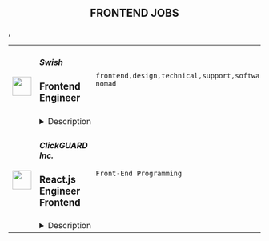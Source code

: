 <div align="center"><h2>FRONTEND JOBS</h2></div><table><tr>
                <td width="100" height="100" rowspan="2">
                    <img src="https://remoteok.com/assets/img/jobs/b98c6a83030e2f819b5e1b48fb6070de1669879068.png" width="38px" height="auto">
                </td>
                <td width="300">
                    <h5>Swish</h5>
                    <h3>Frontend Engineer</h3>
                </td>
                <td width="300">
                    <code>frontend,design,technical,support,software,web,css,lead,content,analytics,engineer,engineering,backend,digital nomad</code>
                </td>
                <td width="200">
                <text>3 days ago</text>
                </td>
                <td width="100" rowspan="2">
                <a href="https://remoteOK.com/remote-jobs/remote-frontend-engineer-swish-157368" align="right" target="_blank">Apply</a>
                </td>
            </tr>
            <tr>
                <td colspan="3">
                <details><summary>Description</summary>
                <div><span style="font-size:12pt;">The Engineering team at Swish is looking for talented Frontend Engineers to create fast, responsive user interfaces with a focus on the best possible user experiences. You will work closely with a talented team of designers, engineers, and product managers who design, implement and ship mission-critical features. You have prior experience developing high quality web experiences and are excited about doing that at a company that is transforming the way enterprises run their businesses with a tech-focused, mobile-first mindset. You want to have productive technical discussions with a bias towards analytics and user feedback and contribute to the continuous improvement of our web experiences.</span></div><div><br></div><div><span style="font-size:12pt;">We are looking for individuals who are passionate about the latest technologies and can lead the design and development of scalable applications. A successful candidate will bring deep analytical ability, software engineering expertise, and the ability to deliver results within a fast-moving, agile environment.</span></div><div><br></div><div><b style="font-size:18px;">Our Stack</b></div><div><br></div><div>â¢ <span style="font-size:12pt;">Frontend: React, Redux, ES6, ESLint, CSS Modules, Sass, Babel, Webpack, Flow, Jest</span>
</div><div>â¢ <span style="font-size:12pt;">Backend: Node</span>
</div><div>â¢ <span style="font-size:12pt;">Framework: Express, Next, Meteor</span>
</div><div>â¢ <span style="font-size:12pt;">Datastore: MongoDB, Redis</span>
</div><div>â¢ <span style="font-size:12pt;">Container: Docker</span>
</div><div>â¢ <span style="font-size:12pt;">Hosting: AWS, Heroku</span>
</div><div><br></div><div><b style="font-size:18px;">A Typical Week </b></div><div><br></div><div>â¢ <span style="font-size:12pt;">You'll brainstorm with product managers and designers to conceptualize new features.</span>
</div><div>â¢ <span style="font-size:12pt;">You'll collaborate with backend engineers to build new features for a client.</span>
</div><div>â¢ <span style="font-size:12pt;">You'll learn about new technologies and discuss potential solutions to problems.</span>
</div><div>â¢ <span style="font-size:12pt;">You'll help our skilled support team triage bugs and troubleshoot production issues.</span>
</div><div>â¢ <span style="font-size:12pt;">You'll mentor other engineers and deeply review code.</span>
</div><div><br></div><div><b style="font-size:18px;">Requirements</b></div><div><br></div><div><span style="font-size:12pt;">You'll be tasked with developing web applications and applying them at scale to our projects. We look for the following attributes in candidates:</span></div><div><br></div><div><span style="font-size:12pt;">â¢ Strong communication skills.</span></div><div><span style="font-size:12pt;">â¢ Work across disciplines with team members from frontend, backend, design, and product.</span></div><div>â¢ <span style="font-size:12pt;">Actively participate in product decisions and improve our development workflow.</span>
</div><div>â¢ <span style="font-size:12pt;">3+ years of relevant work experience building production web applications, ideally using our stack.</span>
</div><div>â¢ <span style="font-size:12pt;">Experience with measuring and improving site performance by reducing time to first paint, content fully loaded, and package size.</span>
</div><div>â¢ <span style="font-size:12pt;">Experience with unit and integration testing, continuous integration and deployment workflows.</span>
</div><div>â¢ <span style="font-size:12pt;">Experience with integrating popular frontend libraries and packages.</span>
</div><div><br></div><div><span style="font-size:12pt;">In all cases, you should be motivated by a desire to solve the most important problems and obtain unprecedented results and eager to push your methods to their maximal performance.</span></div><div><br></div><div><b style="font-size:18px;">Bonus Points</b></div><div><br></div><div>â¢ <span style="font-size:12pt;">Degree in STEM field, especially software engineering or computer science related.</span>
</div><div>â¢ <span style="font-size:12pt;">Interested in emerging technology such as machine learning and blockchain.</span>
</div><div>â¢ <span style="font-size:12pt;">Track record of improving site performance that uses legacy infrastructure.</span>
</div><div>â¢ <span style="font-size:12pt;">Experience in small startÂ­up environments helping large enterprises.</span>
</div><div>â¢ <span style="font-size:12pt;">Experience working with a team, especially a distributed team.</span>
</div><div><br></div><div><b style="font-size:18px;">About Swish</b></div><div><br></div><div>
<span style="font-size:12pt;">Launched in February 2013, </span><a href="http://www.swishlabs.com/" class="postings-link" rel="noopener noreferrer nofollow"><b style="font-size:12pt;">Swish</b></a><span style="font-size:12pt;"> is a fast-growing business with an innovative working culture and teams spanned across the world with teams in Toronto, San Francisco, Berlin, Auckland, Bruxelles, Medellin, and more. </span>
</div><div><br></div><div><span style="font-size:12pt;">We create products for successful business using cutting-edge technologies: Blockchain, Machine Learning, and Apps Dev. Working with Swish puts you in contact with prestigious brands, wherever your base is. We are a 100% remote-work company because we believe it is everyoneâs choice to live and work the way they prefer.</span></div><div><br></div><div><span style="font-size:12pt;">Work is organized in sprints  - 2 weeks periods to which, as a member of our talent community, you choose to commit. You always have the choice to accept or decline a sprint, or take-on multiple sprints simultaneously. </span></div><div><br></div><div><span style="font-size:12pt;">We let members choose what suits them best depending on their current situation: family, travel, studies, finance. We know life is not linear and we respect the humans behind the screens. </span></div><div><br></div><div>
<span style="font-size:12pt;">Our work ethic relies on six core values: Transparency, Directness, Meritocracy, Autonomy, Responsibility, </span><span style="font-size:16px;">Continuous</span><span style="font-size:12pt;"> Learning.</span>
</div><div><br></div><div><span style="font-size:12pt;">Ensuring a diverse and inclusive workplace where we learn from each other is core to our values. We welcome people of different backgrounds, experiences, abilities, and perspectives. We are an equal opportunity employer and a fun place to work. </span></div><div><br></div><div><span style="font-size:12pt;">Join the future of work today.</span></div><div><br></div><br/><br/>Please mention the word **RESOLUTE** and tag RMy4yMzYuMTgwLjEwMQ== when applying to show you read the job post completely (#RMy4yMzYuMTgwLjEwMQ==). This is a beta feature to avoid spam applicants. Companies can search these words to find applicants that read this and see they're human.
                </details>
                </td>
            </tr>,<tr>
                <td width="100" height="100" rowspan="2">
                    <img src="https://wwr-pro.s3.amazonaws.com/logos/0074/4123/logo.gif" width="38px" height="auto">
                </td>
                <td width="300">
                    <h5>ClickGUARD Inc.</h5>
                    <h3> React.js Engineer Frontend</h3>
                </td>
                <td width="300">
                    <code>Front-End Programming</code>
                </td>
                <td width="200">
                <text>4 days ago</text>
                </td>
                <td width="100" rowspan="2">
                <a href="https://weworkremotely.com/remote-jobs/clickguard-inc-react-js-engineer-frontend" align="right" target="_blank">Apply</a>
                </td>
            </tr>
            <tr>
                <td colspan="3">
                <details><summary>Description</summary>
                <img src="https://we-work-remotely.imgix.net/logos/0074/4123/logo.gif?ixlib=rails-4.0.0&w=50&h=50&dpr=2&fit=fill&auto=compress" />

<p>
  <strong>Headquarters:</strong> America
    <br /><strong>URL:</strong> <a href="https://www.clickguard.com/">https://www.clickguard.com/</a>
</p>

<div><strong>About the role</strong></div><ul>
<li>Participating in front-end development for our SaaS product</li>
<li>Implementing new user-facing features using React.js</li>
<li>Building reusable components and front-end libraries</li>
<li>Optimizing components for maximum performance across a variety of browsers and web-capable devices</li>
<li>Translating user stories, specs, and wireframes into high-quality code that delivers value to the end-user</li>
<li>Reporting to the Head of Product and Technical Team Lead</li>
</ul><div>
<br><strong>What qualifies you for this role?</strong>
</div><ul>
<li>You've demonstrated proven experience as a frontend developer using React.js</li>
<li>You have excellent JavaScript knowledge in front end libraries and React.js ecosystem</li>
<li>You have deep experience with UI libraries and design system</li>
<li>You are familiar with code versioning tools like git</li>
<li>You have extensive SaaS App dashboard product development experience</li>
<li>You have versatility in the JavaScript ecosystem and programming languages in general</li>
<li>Clear background in building Software as a Service, ad tech, and/or cybersecurity tech</li>
<li>You have experience with Test-Driven Development</li>
<li>Are experienced with working remotely</li>
</ul><div>
<br><br><strong>Who You’ll Work with</strong>
</div><div>You'll be working with our CTO <a href="https://www.linkedin.com/in/ralphperrier/">Dusan Llilic</a> along with the rest of the engineering team.<br><br>
</div><div><strong>What's in it for you?</strong></div><ul>
<li>Competitive salary + performance bonuses</li>
<li>Work that fits your personality and lifestyle</li>
<li>Your hours are flexible, and so is your vacation</li>
<li>Any equipment/software/tech that you need to do your job</li>
<li>You can work from anywhere in the world - We work remotely!</li>
<li>Join and help shape the future of PPC advertising</li>
<li>Once a year all expenses paid company get-togethers</li>
</ul><div>
<br><strong>How to apply</strong>
</div><div>If all of the above got you interested and you believe you would be a good fit for the role - we invite you to submit a formal application by following the steps to ‘APPLY’ via this site.</div><div>All qualified applicants will receive consideration for employment without regard to sex, gender identity, sexual orientation, race, color, religion, national origin, disability, protected veteran status, age, or any other characteristic.<br><br>
</div><div><strong>Please note that we are not accepting recruitment agency assistance at this time.</strong></div>

<p><strong>To apply:</strong> <a href="https://weworkremotely.com/remote-jobs/clickguard-inc-react-js-engineer-frontend">https://weworkremotely.com/remote-jobs/clickguard-inc-react-js-engineer-frontend</a></p>

                </details>
                </td>
            </tr>,<tr>
                <td width="100" height="100" rowspan="2">
                    <img src="https://weworkremotely.com/assets/IsotypeV2-1ebe3dd57673f3e8d02b7490bc0faaef55d6a95d3a4aaf17298bd3ed503ae7fe.svg" width="38px" height="auto">
                </td>
                <td width="300">
                    <h5>Clevertech</h5>
                    <h3> Fast Tracked Application - Frontend Javascript Engineer </h3>
                </td>
                <td width="300">
                    <code>Front-End Programming</code>
                </td>
                <td width="200">
                <text>5 days ago</text>
                </td>
                <td width="100" rowspan="2">
                <a href="https://weworkremotely.com/remote-jobs/clevertech-fast-tracked-application-frontend-javascript-engineer" align="right" target="_blank">Apply</a>
                </td>
            </tr>
            <tr>
                <td colspan="3">
                <details><summary>Description</summary>
                

<p>
  <strong>Headquarters:</strong> New York, NY
    <br /><strong>URL:</strong> <a href="https://clevertech.biz">https://clevertech.biz</a>
</p>

<div>
<strong>** Fast-Tracked Application  - Get a Decision in 3 Days ** </strong><br><br>Experience Remote done Right. Over 20 years of remote experience, all 500+ staff are 100% remote and we still grow vibrant relationships, provide exceptional opportunities for career growth while working with stellar clients on ambitious projects<br><br>
</div><div><strong>What we're working on:</strong></div><div>
<br>Enterprise companies turn to us to help them launch innovative digital products that interact with hundreds of millions of customers, transactions and data points. The problems we solve every day are real and require creativity, grit and determination. We are building a culture that challenges norms while fostering experimentation and personal growth. In order to grasp the scale of problems we face, ideally, you have some exposure to Logistics, FinTech, Transportation, Insurance, Media or other complex multifactor industries<br><br>
</div><div><strong><br>Requirements</strong></div><ul>
<li>7+ years of professional experience (A technical assessment will be required)</li>
<li>Senior-level experience with Javascript, React, Redux, Websockets, Async/Await</li>
<li>Ability to create clean, modern, testable, well-documented code</li>
<li>English fluency, verbal and written</li>
<li>Professional, empathic, team player</li>
<li>Problem solver, proactive, go getter</li>
</ul><div><strong>Straight from the Devs</strong></div><div>
<br>Watch short snippets of actual developers (Real, not scripted) share why they joined <a href="https://cleverte.ch/3"><strong>YouTube Playlist<br></strong></a><br>
</div><div><strong>Why Clevertech is an amazing place to work at</strong></div><div>
<br>At Clevertech, you can expect that you will:<br><br>
</div><ul>
<li>Be 100% dedicated to one project at a time so that you can hone your skills, innovate and grow</li>
<li>Be a part of a team of talented and friendly senior-level developers</li>
<li>Work on projects that allow you to use cutting edge tech. We believe in constantly evolving your mastery</li>
</ul><div>
<br>The result? We produce meaningful work and we are truly proud and excited to be creating waves in an industry under transformation.<br><br>
</div>

<p><strong>To apply:</strong> <a href="https://weworkremotely.com/remote-jobs/clevertech-fast-tracked-application-frontend-javascript-engineer">https://weworkremotely.com/remote-jobs/clevertech-fast-tracked-application-frontend-javascript-engineer</a></p>

                </details>
                </td>
            </tr>,<tr>
                <td width="100" height="100" rowspan="2">
                    <img src="https://wwr-pro.s3.amazonaws.com/logos/0066/9305/logo.gif" width="38px" height="auto">
                </td>
                <td width="300">
                    <h5>OCR Labs</h5>
                    <h3> Front End Engineer - Full Time</h3>
                </td>
                <td width="300">
                    <code>Front-End Programming</code>
                </td>
                <td width="200">
                <text>68 days ago</text>
                </td>
                <td width="100" rowspan="2">
                <a href="https://weworkremotely.com/remote-jobs/ocr-labs-front-end-engineer-full-time-1" align="right" target="_blank">Apply</a>
                </td>
            </tr>
            <tr>
                <td colspan="3">
                <details><summary>Description</summary>
                <img src="https://we-work-remotely.imgix.net/logos/0066/9305/logo.gif?ixlib=rails-4.0.0&w=50&h=50&dpr=2&fit=fill&auto=compress" />

<p>
  <strong>Headquarters:</strong> London / Sydney / San Francisco
    <br /><strong>URL:</strong> <a href="https://ocrlabs.com">https://ocrlabs.com</a>
</p>

<div> </div><div>
<strong>Full time – Remote - London / UK Timezone<br></strong><br>
</div><div>
<br>Join a new team of passionate engineers and build a world-class platform to fight identity fraud at a global scale.  The technology is awesome, interesting and solves real world problems.</div><div> </div><div><br></div><div>
<strong>The Position<br></strong><br>
</div><div>We are looking to add engineers to our team with strong front-end programming experience. You should be well-versed in component-driven development with a working knowledge of HTML, JavaScript, and CSS.  The role would include:</div><div>
<br>·        Building new product features for both our customers and our product teams</div><div>
<br>·        Work closely with product managers, designers and backend engineers in order to create innovative and usable solutions</div><div>
<br>·        Helping shape the technical direction - your choices will become the building blocks of our infrastructure<br><br>
</div><div>
<br><br>
</div><div>
<strong>Needed qualifications<br></strong><br>
</div><div>
<br>Whilst technical competence is critical, we place great emphasis on passion, communication, and collaboration across the business. <br><br>
</div><div>
<br>·        You have minimum 3 years of commercial front-end development experience with React, typescript and NodeJS.</div><div>
<br>·        Minimum 3 years working with complex web applications.<br><br>
</div><div>·        Proficient in JavaScript ES6, CSS3 and HTML5.</div><div>
<br>·        Exposure to writing unit, integration and E2E tests</div><div>
<br>·        Optimising code to effectively run across multiple devices and browsers</div><div>
<br>·        Strong written and verbal skills</div><div>
<br>·        You have an In-depth understanding of Javascript, the DOM, and relevant concepts</div><div>
<br>·        Have a keen eye for UI details</div><div>
<br>·        Understanding of progressive web apps</div><div>
<br>·        Experience with webpack, docker, Git and CI/CD</div><div>
<br>·        Experience in mobile and responsive development<br><br>
</div><div>
<br> </div><div><br></div><div>
<strong>Nice to haves…<br></strong><br>
</div><div>
<br>·        Working on a SaaS product (B2B)<br><br>
</div><div>
<br>·        Typescript<br><br>
</div><div>
<br>·        Experience with RUST<br><br>
</div><div>
<br>·        Experience working in a Fintech company<br><br>
</div><div>
<br>·        AWS Lambda / Microservices architecture<br><br>
</div><div>
<br>·        Any AWS technologies<br><br>
</div><div> <br><br>
</div><div><strong>About us </strong></div><div>OCR Labs is an identity verification software company that has developed world leading digital identity verification technology. Our technology eliminates identity fraud and makes sure people are who they say they are.</div><div> </div><div>We’ve built everything from the ground up and have a broad range of top customers across banking, telecommunications, government and more. We are growing very fast and scaling internationally.</div><div> </div><div>The successful candidate can be based remotely but will report to the Product Owner in Sydney. The position is fulltime and remuneration is competitive, based on experience. You’ll need to have good written and spoken English. </div><div> </div><div>
<br><br>
</div><h1>Instructions on how to apply </h1><div>Send an email through to devjobs@ocrlabs.com with “I love developing” in the subject. Write a few lines about you and attach your resume.</div><div>
<br> Add any link you think will help us assess your soft and hard skills. If you peak our interest, we’ll set up an interview and go from there.</div><div>
<br> <br><br>
</div><div>
<br> <br><br>
</div>

<p><strong>To apply:</strong> <a href="https://weworkremotely.com/remote-jobs/ocr-labs-front-end-engineer-full-time-1">https://weworkremotely.com/remote-jobs/ocr-labs-front-end-engineer-full-time-1</a></p>

                </details>
                </td>
            </tr>,<tr>
                <td width="100" height="100" rowspan="2">
                    <img src="https://weworkremotely.com/assets/IsotypeV2-1ebe3dd57673f3e8d02b7490bc0faaef55d6a95d3a4aaf17298bd3ed503ae7fe.svg" width="38px" height="auto">
                </td>
                <td width="300">
                    <h5>AgencyAnalytics</h5>
                    <h3> Senior Frontend Engineer</h3>
                </td>
                <td width="300">
                    <code>Front-End Programming</code>
                </td>
                <td width="200">
                <text>333 days ago</text>
                </td>
                <td width="100" rowspan="2">
                <a href="https://weworkremotely.com/remote-jobs/agencyanalytics-senior-frontend-engineer" align="right" target="_blank">Apply</a>
                </td>
            </tr>
            <tr>
                <td colspan="3">
                <details><summary>Description</summary>
                

<p>
  <strong>Headquarters:</strong> Toronto, Canada
    <br /><strong>URL:</strong> <a href="https://agencyanalytics.com">https://agencyanalytics.com</a>
</p>

<div>We’re seeking a Senior Frontend Engineer to work in one of our product-driven teams, focused on building features that help our customers grow their business.<br><br>We work efficiently and iteratively to ensure our products are modern, easy to use and ultimately make our users happy. More importantly, we're looking for people to build a team of collaborative, supportive and high-skilled engineers that take our user's experience to the next level. You'll work with React, JavaScript and TypeScript to create new features, iterate on existing features and build a cohesive experience to our users. You'll have the opportunity work on a wide range of projects including greenfield features, experimental UX/UI improvements, paying down technical debt, improving existing features and everything in between.<br><br>
</div><div>
<br><strong>What You'll Work With</strong><br><br>
</div><ul>
<li>Typescript &amp; JavaScript utilizing ES2020+ standards</li>
<li>React ecosystem with Webpack, NPM and UI Router</li>
<li>Frontend mono-repo service architecture</li>
<li>Service-based API with query interface</li>
<li>CSS Modules and an in-house tailored Component Library</li>
<li>Non-blocking CI/CD tooling with on-demand staging for every PR</li>
<li>Automated testing via Jest &amp; Cypress, formatting with EsLint &amp; Prettier</li>
</ul><div>
<br><strong>What You'll Do</strong><br><br>
</div><ul>
<li>Your time will be divided between new features, UI/UX improvements, repaying technical debt, and improving existing features</li>
<li>You'll prioritize and work on multiple projects from start to finish, balancing quality, stability and project delivery</li>
<li>You'll review your teammates' work, help set high standards, and look for ways to improve the overall quality of our codebase</li>
<li>You'll work within your team to achieve technical excellence by taking a collaborative approach to architecture, technical patterns, and complex problems</li>
<li>Work-life balance is a priority at AgencyAnalytics, so you'll have the flexibility to work the way that suits you best</li>
</ul><div><br></div><div>
<strong>Job requirements<br></strong><br>
</div><ul>
<li>You have 5+ years of professional experience in the modern JavaScript ecosystem</li>
<li>You have professional experience working in a cross-functional team of 5+ members</li>
<li>You have the ability to communicate effectively with other engineers, while building trust, credibility, and mutual success with your peers</li>
<li>You have a strong understanding of the challenges of working in engineering and delivering products in a remote work environment</li>
<li>You have the drive to stay current with technological changes and set a high standard for yourself</li>
<li>You have a strong sense for UI quality and a good understanding of user behavior</li>
<li>You proactively take on a challenge and help the team solve problems from start to finish</li>
</ul><div>
<br><strong>What we offer</strong><br><br>
</div><ul>
<li>Fully remote workplace</li>
<li>Flexible working hours</li>
<li>4 weeks paid vacation</li>
<li>Unlimited paid sick days</li>
<li>Quarterly profit sharing</li>
<li>Parental &amp; Maternity leave top-ups</li>
<li>Extended health benefits</li>
<li>Health spend account</li>
<li>Equipment credit</li>
<li>Fitness/Education credit</li>
<li>Internet reimbursement</li>
<li>Training and certification reimbursement\</li>
<li>Travel reimbursement for company events</li>
</ul><div>
<br><strong>Our Application Process</strong><br><br>
</div><ul>
<li>Complete a self-assessment (5 - 10 minutes) </li>
<li>Non-technical introduction interview (15 - 30 minutes) </li>
<li>Take-home engineering challenge </li>
<li>Interview with the Hiring Committee (30 - 45 minutes) </li>
<li>Offer extended to successful applicants</li>
</ul>

<p><strong>To apply:</strong> <a href="https://weworkremotely.com/remote-jobs/agencyanalytics-senior-frontend-engineer">https://weworkremotely.com/remote-jobs/agencyanalytics-senior-frontend-engineer</a></p>

                </details>
                </td>
            </tr>,<tr>
                <td width="100" height="100" rowspan="2">
                    <img src="https://remotive.com/job/1421232/logo" width="38px" height="auto">
                </td>
                <td width="300">
                    <h5>Hygraph</h5>
                    <h3>Senior Frontend Engineer (f/m/d)</h3>
                </td>
                <td width="300">
                    <code>AWS,developer,frontend,golang</code>
                </td>
                <td width="200">
                <text>29 days ago</text>
                </td>
                <td width="100" rowspan="2">
                <a href="https://remotive.com/remote-jobs/software-dev/senior-frontend-engineer-f-m-d-1421232" align="right" target="_blank">Apply</a>
                </td>
            </tr>
            <tr>
                <td colspan="3">
                <details><summary>Description</summary>
                <p class="sc-1fwbcuw-0 jcrpKX" style="line-height: 1.6em; color: #081026; margin-bottom: 30px; margin-top: 0px; word-break: break-word; font-variant-ligatures: none;"><strong><em><span style="color: #081026;"><span style="font-variant-ligatures: none;">Remote Anywhere<br></span></span></em></strong></p>
<p style="margin-bottom: 4px;"><strong>How you will make an impact</strong><strong><br></strong></p>
<p style="margin-bottom: 4px;"><strong> </strong></p>
<p style="margin-bottom: 4px;">As our <strong>Senior </strong><strong>Frontend Engineer,</strong> you will be working on building an exceptional user experience for the thousands of customers that interact with our product daily. With our product's constant growth and evolution, you will be exposed to interesting challenges as we develop new features, improvements, and changes in our architecture.</p>
<p> </p>
<p style="margin-bottom: 4px;"><strong>Some of your tasks and responsibilities include:</strong></p>
<ul style="margin-bottom: 10px;">
<li style="line-height: 1.8;">Collaborating closely within an autonomous, cross-functional team, solving exciting challenges and planning continuous improvements.</li>
<li style="line-height: 1.8;">Designing and implementing scalable and performant solutions.</li>
<li style="line-height: 1.8;">Participating in the development and adoption of our UI component library.</li>
<li style="line-height: 1.8;">Making architectural decisions and recommendations for creating a best-in-class user experience.</li>
<li style="line-height: 1.8;">Participating as part of internal Engineering Guilds, to identify architectural improvements, and prioritize and act on them.</li>
<li style="line-height: 1.8;">Bringing creative ideas and expertise to the table, having a real impact on our product and engineering practices.</li>
<li style="line-height: 1.8;">Working in an environment that supports your growth.</li>
</ul>
<p style="margin-bottom: 4px;"><strong> </strong></p>
<p style="margin-bottom: 4px;"><strong>Expectations timeline</strong><strong><br></strong></p>
<p style="margin-bottom: 4px;"><strong>1 Month</strong></p>
<p style="margin-bottom: 4px;">You have gone through different onboarding sessions covering our product, current architecture, and relevant services we run on production learned about the company's origin and current vision and met colleagues from different departments as part of onboarding as well as weekly virtual social events.</p>
<p style="margin-bottom: 4px;">You would have started to get to know your teammates, learned how we work daily, and contributed to our codebase.</p>
<p> </p>
<p style="margin-bottom: 4px;"><strong>3 Months</strong></p>
<p style="margin-bottom: 4px;">You will be familiar with most concepts related to our product and worked alongside your teammates to deliver features and improvements on production successfully.</p>
<p style="margin-bottom: 4px;">You would have had a few 1:1s with your team lead to check in on how things are going, you will have participated in some engineering guild sessions and collaborated with fellow engineers to improve our architecture and developer experience.</p>
<p> </p>
<p style="margin-bottom: 4px;"><strong>6 Months</strong></p>
<p style="margin-bottom: 4px;">You will have made solid contributions to our product, influenced our ways of working, shared knowledge, and previous experience helping substantially with important decision-making.</p>
<p> </p>
<p style="margin-bottom: 4px;"><strong>Our tech stack</strong></p>
<ul style="margin-bottom: 10px;">
<li style="line-height: 1.8;">TypeScript, Node.js, React, Golang, PSQL</li>
<li style="line-height: 1.8;">GraphQL, REST</li>
<li style="line-height: 1.8;">Pulumi, AWS, Vercel, Cloudflare, Fastly, New Relic, Github actions</li>
</ul>
<p class="sc-1fwbcuw-0 jcrpKX" style="line-height: 1.6em; color: #081026; margin-bottom: 30px; margin-top: 0px; word-break: break-word; font-variant-ligatures: none;"> </p>
<p style="margin-bottom: 4px;"><strong>Our expectations from you</strong></p>
<ul style="margin-bottom: 10px;">
<li style="line-height: 1.8;">6+ years of frontend development experience, preferably with React and TypeScript.</li>
<li style="line-height: 1.8;">Experience writing testable code, following best practices and design patterns when applicable.</li>
<li style="line-height: 1.8;">Mindful about performance and able to measure it meaningfully.</li>
<li style="line-height: 1.8;">Strong expertise in analyzing product requirements and creating technical designs.</li>
<li style="line-height: 1.8;">Strong collaboration and communication skills, both verbal and written. Ability to take ownership, but also ask for help and advice when needed.</li>
<li style="line-height: 1.8;">Openness to feedback and willingness to learn, reflect, and grow within the organization</li>
<li style="line-height: 1.8;">Experience in successfully driving technical, business, and people-related initiatives that improved productivity, performance, and quality.</li>
</ul>
<p> </p>
<p style="margin-bottom: 4px;"><em><strong>Bonus points:</strong></em></p>
<ul style="margin-bottom: 10px;">
<li style="line-height: 1.8;">Experience working with design systems.</li>
<li style="line-height: 1.8;">Experience with developing APIs using GraphQL and/or REST.</li>
<li style="line-height: 1.8;">Experience with monitoring and observability tooling.</li>
<li style="line-height: 1.8;">Experience with accessibility and tools to measure it.</li>
<li style="line-height: 1.8;">Experience mentoring other teammates to grow and improve continuously.</li>
</ul>
<p> </p>
<p> </p>
<p style="margin-bottom: 4px;"><strong>The Process</strong></p>
<ul style="margin-bottom: 10px;">
<li dir="ltr" style="line-height: 1.8;">
<p dir="ltr" style="margin-bottom: 4px;">Intro call with our Talent Acquisition Manager.</p>
</li>
<li style="line-height: 1.8;">Interview with Hiring Manager(s) (Case study or assignment or code pairing if applicable).</li>
<li style="line-height: 1.8;">Team Fit Call.</li>
<li style="line-height: 1.8;">Reference Check and Offer.</li>
</ul>
<p> </p>
<p style="margin-bottom: 4px;">The response time is usually within 2 weeks for each step. You could expect some alterations when necessary.</p>
<p style="margin-bottom: 4px;"><strong> </strong></p>
<p style="margin-bottom: 4px;"><strong> </strong></p>
<p style="margin-bottom: 4px;"><strong>About us</strong></p>
<p style="margin-bottom: 4px;"><strong> </strong></p>
<p style="margin-bottom: 4px;">At <strong>Hygraph</strong> we're building the leading GraphQL Federated Content Platform. Our goal is to enable developers and content operators to create, enrich, unify, and deliver content across platforms seamlessly. We are trusted to manage content for teams from over 50,000 organizations like Telenor, Burrow, Gamescom, and Shure. With over $10M in funding from OpenOcean, Peak, and Paua Ventures, you will be part of a remote-first and globally distributed team of over 60 colleagues, committed to working collaboratively, transparently, and passionately.</p>
<p style="margin-bottom: 4px;"><strong> </strong></p>
<p style="margin-bottom: 4px;"><strong>Working at Hygraph</strong></p>
<ul style="margin-bottom: 10px;">
<li style="line-height: 1.8;">Our teams are passionate about our product.</li>
<li style="line-height: 1.8;">Self-motivation, trust, and collaboration is the driving factor for our success.</li>
<li style="line-height: 1.8;">We believe in a remote-first approach where everyone is encouraged to do their best from wherever they are and work together with transparency, accountability, and ownership.</li>
<li style="line-height: 1.8;">We have a workstation budget to support the remote work on top of providing the latest company IT equipment (e.g. Macbook).</li>
<li style="line-height: 1.8;">We are curious, risk-takers, and we experiment with our ideas and make things happen.</li>
<li style="line-height: 1.8;">We work together to provide optimal solutions for our users and adapt to the people and market needs.</li>
<li style="line-height: 1.8;">Our flexible working model encourages us to work according to what works best for us and maintain an excellent work-life balance.</li>
<li style="line-height: 1.8;">We learn continuously through feedback and have a yearly learning budget to attend training and conferences.</li>
<li style="line-height: 1.8;">We are an international and friendly team spread across 17 countries, coming together once a year for our annual off-site/retreat.</li>
</ul>
<p style="margin-bottom: 4px;"><em><strong> </strong></em></p>
<p style="margin-bottom: 4px;"><em><strong>Hygraph is an equal opportunity employer committed to hiring people with diverse backgrounds. We believe that diversity, unique experiences, qualities, and different cultures enrich our workspace's productivity and promote innovation and creativity.</strong></em></p>
<img src="https://remotive.com/job/track/1421232/blank.gif?source=public_api" alt=""/>
                </details>
                </td>
            </tr></table>